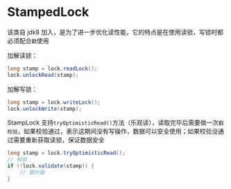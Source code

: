 # StampedLock

该类自 jdk8 加入，是为了进一步优化读性能，它的特点是在使用读锁，写锁时都必须配合`戳`使用

加解读锁：

```java
long stamp = lock.readLock();
lock.unlockRead(stamp);
```

加解写锁：

```java
long stamp = lock.writeLock();
lock.unlockWrite(stamp);
```

StampLock 支持`tryOptimisticRead()`方法（乐观读），读取完毕后需要做一次`戳校验`，如果校验通过，表示这期间没有写操作，数据可以安全使用；如果校验没通过需要重新获取读锁，保证数据安全

```java
long stamp = lock.tryOptimisticRead();
// 校验
if (!lock.validate(stamp)) {
    // 锁升级
}
```

